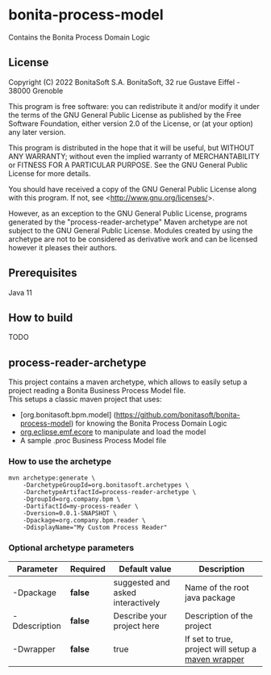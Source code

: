 # bonita-process-model
Contains the Bonita Process Domain Logic

## License
Copyright (C) 2022 BonitaSoft S.A.
BonitaSoft, 32 rue Gustave Eiffel - 38000 Grenoble

This program is free software: you can redistribute it and/or modify
it under the terms of the GNU General Public License as published by
the Free Software Foundation, either version 2.0 of the License, or
(at your option) any later version.

This program is distributed in the hope that it will be useful,
but WITHOUT ANY WARRANTY; without even the implied warranty of
MERCHANTABILITY or FITNESS FOR A PARTICULAR PURPOSE.  See the
GNU General Public License for more details.

You should have received a copy of the GNU General Public License
along with this program.  If not, see &lt;http://www.gnu.org/licenses/&gt;.

However, as an exception to the GNU General Public License, programs generated by the "process-reader-archetype" Maven archetype are not subject to the GNU General Public License.
Modules created by using the archetype are not to be considered as derivative work and can be licensed however it pleases their authors.

## Prerequisites

Java 11

## How to build

TODO

## process-reader-archetype

This project contains a maven archetype, which allows to easily setup a project reading a Bonita Business Process Model file.  
This setups a classic maven project that uses:
* [org.bonitasoft.bpm.model] (https://github.com/bonitasoft/bonita-process-model) for knowing the Bonita Process Domain Logic
* [org.eclipse.emf.ecore](https://www.eclipse.org/emf) to manipulate and load the model
* A sample .proc Business Process Model file

### How to use the archetype

```
mvn archetype:generate \
    -DarchetypeGroupId=org.bonitasoft.archetypes \
    -DarchetypeArtifactId=process-reader-archetype \
    -DgroupId=org.company.bpm \
    -DartifactId=my-process-reader \
    -Dversion=0.0.1-SNAPSHOT \
    -Dpackage=org.company.bpm.reader \
    -DdisplayName="My Custom Process Reader" 
```

### Optional archetype parameters


| Parameter         | Required   | Default value                     | Description             |
| ------------------|------------|-----------------------------------|-------------------------|
| -Dpackage         | __false__  | suggested and asked interactively | Name of the root java package|
| -Ddescription     | __false__  |     Describe your project here    | Description of the project|
| -Dwrapper         | __false__  | true                              | If set to true, project will setup a [maven wrapper](https://github.com/takari/maven-wrapper)|
